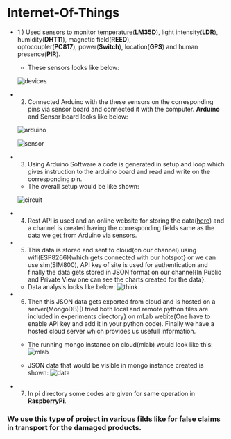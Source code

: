 # Internet-Of-Things

*  1 )  Used sensors to monitor temperature(**LM35D**), light intensity(**LDR**), humidity(**DHT11**), magnetic field(**REED**),  
   optocoupler(**PC817**), power(**Switch**), location(**GPS**) and human presence(**PIR**).
   
   - These sensors looks like below:
   
   ![devices](https://user-images.githubusercontent.com/19959305/38469969-4c0292d4-3b7a-11e8-9463-67ebd4c2493a.png)
   
*  2. Connected Arduino with the these sensors on the corresponding pins via sensor board and connected it with the computer.
   __Arduino__ and Sensor board looks like below:
   
   ![arduino](https://user-images.githubusercontent.com/19959305/38470477-3f7d2036-3b81-11e8-8abb-fe0d8eb64c29.png)
   
   ![sensor](https://user-images.githubusercontent.com/19959305/38470016-dc87c504-3b7a-11e8-8118-782daebe70e7.png)

*  3. Using Arduino Software a code is generated in setup and loop which gives instruction to the arduino board and read and write on the corresponding pin.

   - The overall setup would be like shown:
   
   ![circuit](https://user-images.githubusercontent.com/19959305/38470170-8f8f1502-3b7c-11e8-93f0-779d428f04cc.jpeg)
   
*  4. Rest API is used and an online website for storing the data([here](https://thingspeak.com/)) and a channel is 
   created having the corresponding fields same as the data we get from Arduino via sensors.
   
*  5. This data is stored and sent to cloud(on our channel) using wifi(ESP8266){which gets connected with our hotspot} or we can use 
   sim(SIM800), API key of site is used for authentication and finally the data gets stored in JSON format on our channel{In Public 
   and Private View one can see the charts created for the data}.
   
   - Data analysis looks like below:
   ![think](https://user-images.githubusercontent.com/19959305/38470067-69b499f2-3b7b-11e8-996f-6720a904193c.png)
   
*  6. Then this JSON data gets exported from cloud and is hosted on a server(MongoDB){I tried both local and remote python files are 
   included in experiments directory} on mLab webite(One have to enable API key and add it in your python code). Finally we have a 
   hosted cloud server which provides us usefull information.
   
   - The running mongo instance on cloud(mlab) would look like this:
   ![mlab](https://user-images.githubusercontent.com/19959305/38469917-bff61dec-3b79-11e8-96d7-510a723d747c.png)
   
   - JSON data that would be visible in mongo instance created is shown:
   ![data](https://user-images.githubusercontent.com/19959305/38470120-1785b142-3b7c-11e8-9648-ec9a1365c9c2.png)

   
*  7. In pi directory some codes are given for same operation in __RaspberryPi__. 
   

   
 ### We use this type of project in various filds like for false claims in transport for the damaged products.
